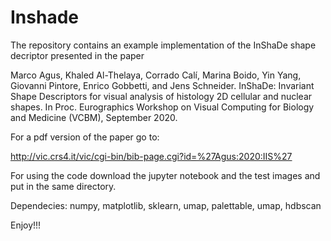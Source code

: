 # Inshade






The repository contains an example implementation of the InShaDe shape decriptor presented in the paper

Marco Agus, Khaled Al-Thelaya, Corrado Calí, Marina Boido, Yin Yang, Giovanni Pintore, Enrico Gobbetti, and Jens Schneider. InShaDe: Invariant Shape Descriptors for visual analysis of histology 2D cellular and nuclear shapes. In Proc. Eurographics Workshop on Visual Computing for Biology and Medicine (VCBM), September 2020. 

For a pdf version of the paper go to:

http://vic.crs4.it/vic/cgi-bin/bib-page.cgi?id=%27Agus:2020:IIS%27

For using the code download the jupyter notebook and the test images and put in the same directory.


Dependecies:
  numpy, matplotlib, sklearn, umap, palettable, umap, hdbscan
  
  
Enjoy!!!

